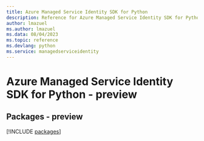 ```yaml
---
title: Azure Managed Service Identity SDK for Python
description: Reference for Azure Managed Service Identity SDK for Python
author: lmazuel
ms.author: lmazuel
ms.data: 08/04/2023
ms.topic: reference
ms.devlang: python
ms.service: managedserviceidentity
---
```

# Azure Managed Service Identity SDK for Python - preview
## Packages - preview
[!INCLUDE [packages](managed-service-identity-index.md)]